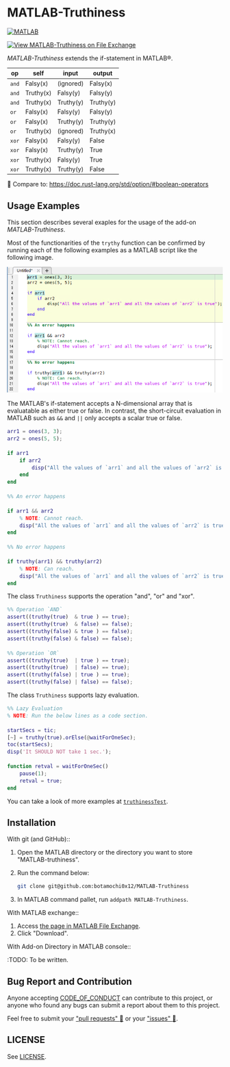 MATLAB-Truthiness
=================

[![MATLAB](https://github.com/botamochi0x12/matlab-truthiness/actions/workflows/ci.yml/badge.svg)](https://github.com/botamochi0x12/matlab-truthiness/actions/workflows/ci.yml)

[![View MATLAB-Truthiness on File Exchange](https://www.mathworks.com/matlabcentral/images/matlab-file-exchange.svg)](https://jp.mathworks.com/matlabcentral/fileexchange/119863-matlab-truthiness)

*MATLAB-Truthiness* extends the if-statement in MATLAB®.

<!-- TODO: Add an usage example. -->

|  op   |  self     |   input   |   output  |
|-------|-----------|-----------|-----------|
| `and` | Falsy(x)  | (ignored) | Falsy(x)  |
| `and` | Truthy(x) | Falsy(y)  | Falsy(y)  |
| `and` | Truthy(x) | Truthy(y) | Truthy(y) |
| `or`  | Falsy(x)  | Falsy(y)  | Falsy(y)  |
| `or`  | Falsy(x)  | Truthy(y) | Truthy(y) |
| `or`  | Truthy(x) | (ignored) | Truthy(x) |
| `xor` | Falsy(x)  | Falsy(y)  | False     |
| `xor` | Falsy(x)  | Truthy(y) | True      |
| `xor` | Truthy(x) | Falsy(y)  | True      |
| `xor` | Truthy(x) | Truthy(y) | False     |

:memo: Compare to: <https://doc.rust-lang.org/std/option/#boolean-operators>

Usage Examples
--------------

This section describes several exaples for the usage of the add-on *MATLAB-Truthiness*.

Most of the functionarities of the `trythy` function
can be confirmed by running each of the following examples as a MATLAB script
like the following image.

![How to run a usage example](./how-to-run-examples.png)

<!-- TODO: Write what the truthiness and falseiness are. -->

The MATLAB's if-statement accepts a N-dimensional array that is evaluatable as either true or false.
In contrast, the short-circuit evaluation in MATLAB such as `&&` and `||` only accepts a scalar true or false.

```matlab
arr1 = ones(3, 3);
arr2 = ones(5, 5);

if arr1
    if arr2
        disp("All the values of `arr1` and all the values of `arr2` is true");
    end 
end

%% An error happens

if arr1 && arr2
    % NOTE: Cannot reach.
    disp("All the values of `arr1` and all the values of `arr2` is true");
end

%% No error happens

if truthy(arr1) && truthy(arr2)
    % NOTE: Can reach.
    disp("All the values of `arr1` and all the values of `arr2` is true");
end
```

The class `Truthiness` supports the operation "and", "or" and "xor".  

```matlab
%% Operation `AND`
assert((truthy(true)  & true ) == true);
assert((truthy(true)  & false) == false);
assert((truthy(false) & true ) == false);
assert((truthy(false) & false) == false);

%% Operation `OR`
assert((truthy(true)  | true ) == true);
assert((truthy(true)  | false) == true);
assert((truthy(false) | true ) == true);
assert((truthy(false) | false) == false);
```

The class `Truthiness` supports lazy evaluation.

```matlab
%% Lazy Evaluation
% NOTE: Run the below lines as a code section. 

startSecs = tic;
[~] = truthy(true).orElse(@waitForOneSec);
toc(startSecs);
disp('It SHOULD NOT take 1 sec.');

function retval = waitForOneSec()
    pause(1);
    retval = true;
end
```

You can take a look of more examples at [`truthinessTest`](./truthinessTest.m).

Installation
------------

With git (and GitHub)::

1. Open the MATLAB directory or the directory you want to store "MATLAB-truthiness".
2. Run the command below:

    ```bash
    git clone git@github.com:botamochi0x12/MATLAB-Truthiness
    ```

3. In MATLAB command pallet, run `addpath MATLAB-Truthiness`.

With MATLAB exchange::

1. Access [the page in MATLAB File Exchange](https://jp.mathworks.com/matlabcentral/fileexchange/119863-matlab-truthiness).
2. Click "Download".

With Add-on Directory in MATLAB console::

:TODO: To be written.

Bug Report and Contribution
---------------------------

Anyone accepting [CODE_OF_CONDUCT](./.github/CODE_OF_CONDUCT.md) can contribute to this project, 
or anyone who found any bugs can submit a report about them to this project.

Feel free to submit your ["pull requests" :twisted_rightwards_arrows:](https://github.com/botamochi0x12/matlab-truthiness/pulls) or your ["issues" :speech_balloon:](https://github.com/botamochi0x12/matlab-truthiness/issues).

LICENSE
-------

See [LICENSE](./LICENSE).
